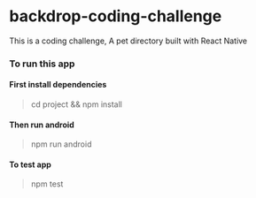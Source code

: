 # backdrop-coding-challenge
This is a coding challenge, A pet directory built with React Native

### To run this app

#### First install dependencies
> cd project && npm install

#### Then run android
> npm run android

#### To test app
> npm test
